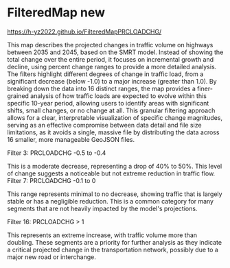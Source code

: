 # FilteredMap new
https://h-yz2022.github.io/FilteredMapPRCLOADCHG/


This map describes the projected changes in traffic volume on highways between 2035 and 2045, based on the SMRT model. Instead of showing the total change over the entire period, it focuses on incremental growth and decline, using percent change ranges to provide a more detailed analysis. The filters highlight different degrees of change in traffic load, from a significant decrease (below -1.0) to a major increase (greater than 1.0). By breaking down the data into 16 distinct ranges, the map provides a finer-grained analysis of how traffic loads are expected to evolve within this specific 10-year period, allowing users to identify areas with significant shifts, small changes, or no change at all. This granular filtering approach allows for a clear, interpretable visualization of specific change magnitudes, serving as an effective compromise between data detail and file size limitations, as it avoids a single, massive file by distributing the data across 16 smaller, more manageable GeoJSON files.

Filter 3: PRCLOADCHG -0.5 to -0.4

This is a moderate decrease, representing a drop of 40% to 50%. This level of change suggests a noticeable but not extreme reduction in traffic flow.
Filter 7: PRCLOADCHG -0.1 to 0

This range represents minimal to no decrease, showing traffic that is largely stable or has a negligible reduction. This is a common category for many segments that are not heavily impacted by the model's projections.

Filter 16: PRCLOADCHG > 1

This represents an extreme increase, with traffic volume more than doubling. These segments are a priority for further analysis as they indicate a critical projected change in the transportation network, possibly due to a major new road or interchange.
